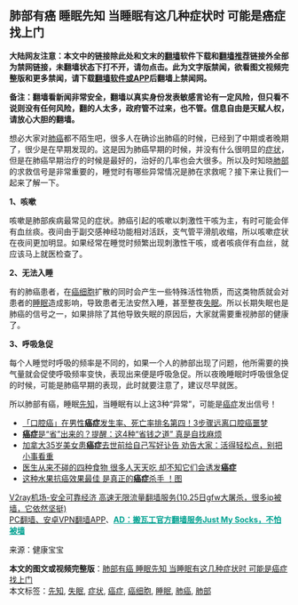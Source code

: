  <h2>肺部有癌 睡眠先知 当睡眠有这几种症状时 可能是癌症找上门</h2> <p class="notice"><b>大陆网友注意：本文中的链接除此处和文末的<a href="https://github.com/bannedbook/fanqiang" >翻墙</a>软件下载和<a href="https://github.com/killgcd/justmysocks/blob/master/README.md">翻墙推荐</a>链接外全部为禁网链接，未翻墙状态下打不开，请勿点击。此为文字版禁闻，欲看图文视频完整版和更多禁闻，请下载<a href="https://github.com/bannedbook/fanqiang">翻墙软件或APP</a>后翻墙上禁闻网。</p><p>备注：翻墙看新闻非常安全，翻墙以真实身份发表敏感言论有一定风险，但只看不说则没有任何风险，翻的人太多，政府管不过来，也不管。信息自由是天赋人权，请放心大胆的翻墙。</b></p>  <div class="entry"> <p>想必大家对<a href="https://www.bannedbook.org/bnews/tag/%e8%82%ba%e7%99%8c/" class="st_tag internal_tag" rel="tag" title="标签 肺癌 下的日志">肺癌</a>都不陌生吧，很多人在确诊出肺癌的时候，已经到了中期或者晚期了，很少是在早期发现的。这是因为肺癌早期的时候，并没有什么很明显的<a href="https://www.bannedbook.org/bnews/tag/%E7%97%87%E7%8A%B6/" class="st_tag internal_tag" rel="tag" title="标签 症状 下的日志">症状</a>，但是在肺癌早期治疗的时候是最好的，治好的几率也会大很多。所以及时知晓<a href="https://www.bannedbook.org/bnews/tag/%E8%82%BA%E9%83%A8/" class="st_tag internal_tag" rel="tag" title="标签 肺部 下的日志">肺部</a>的求救信号是非常重要的，睡觉时有哪些异常情况是肺在求救呢？接下来让我们一起来了解一下。</p> <p></p> <p><strong>1、咳嗽</strong></p> <p>咳嗽是肺部疾病最常见的症状。肺癌引起的咳嗽以刺激性干咳为主，有时可能会伴有血丝痰。夜间由于副交感神经功能相对活跃，支气管平滑肌收缩，所以咳嗽症状在夜间更加明显。如果经常在睡觉时频繁出现刺激性干咳，或者咳痰伴有血丝，就应该马上就医检查了。</p>  <p></p> <p><strong>2、无法入睡</strong></p> <p>有的肺癌患者，在<a href="https://www.bannedbook.org/bnews/tag/%e7%99%8c%e7%bb%86%e8%83%9e/" class="st_tag internal_tag" rel="tag" title="标签 癌细胞 下的日志">癌细胞</a>扩散的同时会产生一些特殊活性物质，而这类物质就会对患者的<a href="https://www.bannedbook.org/bnews/tag/%e7%9d%a1%e7%9c%a0/" class="st_tag internal_tag" rel="tag" title="标签 睡眠 下的日志">睡眠</a>造成影响，导致患者无法安然入睡，甚至整夜<a href="https://www.bannedbook.org/bnews/tag/%e5%a4%b1%e7%9c%a0/" class="st_tag internal_tag" rel="tag" title="标签 失眠 下的日志">失眠</a>。所以长期失眠也是肺癌的信号之一，如果排除了其他导致失眠的原因后，大家就需要重视肺部的健康了。</p> <p></p>  <p><strong>3、呼吸急促</strong></p> <p>每个人睡觉时呼吸的频率是不同的，如果一个人的肺部出现了问题，他所需要的换气量就会促使呼吸频率变快，表现出来便是呼吸急促。所以夜晚睡眠时呼吸很急促的时候，可能是肺癌早期的表现，此时就要注意了，建议尽早就医。</p> <p></p> <p>所以肺部有癌，睡眠<a href="https://www.bannedbook.org/bnews/tag/%e5%85%88%e7%9f%a5/" class="st_tag internal_tag" rel="tag" title="标签 先知 下的日志">先知</a>，当睡眠有以上这3种“异常”，可能是<a href="https://www.bannedbook.org/bnews/tag/%e7%99%8c%e7%97%87/" class="st_tag internal_tag" rel="tag" title="标签 癌症 下的日志">癌症</a>发出信号！</p>  <ul class='op-related-articles' title='相关阅读'> <li><a href='https://www.bannedbook.org/bnews/health/20201025/1419835.html' target='_blank'>「口腔癌」在男性<b>癌症</b>发生率、死亡率排名第四！3步骤远离口腔癌噩梦</a></li> <li><a href='https://www.bannedbook.org/bnews/health/20201025/1419832.html' target='_blank'><b>癌症</b>是“省”出来的？提醒：这4种“省钱之道” 真是自找麻烦</a></li> <li><a href='https://www.bannedbook.org/bnews/comments/20201025/1419719.html' target='_blank'>加拿大35岁美女患<b>癌症</b>去世前给自己写好讣告 劝告大家：活得轻松点，别把小事看重</a></li> <li><a href='https://www.bannedbook.org/bnews/health/20201024/1419366.html' target='_blank'>医生从来不碰的四种食物 很多人天天吃 却不知它们会诱发<b>癌症</b></a></li> <li><a href='https://www.bannedbook.org/bnews/health/20201023/1419003.html' target='_blank'>这种水果抗癌效果最佳 是真正的<b>癌症</b>杀手 ！图</a></li> </ul> <p class="texttj"> <a href="https://www.bannedbook.org/forum23/topic22702.html" target="_blank">V2ray机场-安全可靠经济 高速无限流量翻墙服务(10.25日gfw大屠杀，很多ip被墙，它依然坚挺)</a><br/> <a href="https://github.com/bannedbook/fanqiang/wiki/%E7%A6%81%E9%97%BB%E7%BD%91%E5%AE%89%E5%8D%93%E7%BF%BB%E5%A2%99%E6%96%B0%E9%97%BBAPP" target="_blank">PC翻墙、安卓VPN翻墙APP</a>、<span onclick="window.open('https://github.com/killgcd/justmysocks/blob/master/README.md')" style="font-weight:bold;color:#00A191;cursor:pointer;text-decoration:underline;outline:none">AD：搬瓦工官方翻墙服务Just My Socks，不怕被墙</span></p><p> 来源：健康宝宝 </p><a name='sharetosocial'></a>       <div><b>本文的图文或视频完整版</b>：<a href='https://www.bannedbook.org/bnews/lifebaike/20201026/1420243.html'>肺部有癌 睡眠先知 当睡眠有这几种症状时 可能是癌症找上门</a></div>  </div><!--END ENTRY--> <div class="postfooter"> <div>本文标签：<a href="https://www.bannedbook.org/bnews/tag/%e5%85%88%e7%9f%a5/" rel="tag">先知</a>, <a href="https://www.bannedbook.org/bnews/tag/%e5%a4%b1%e7%9c%a0/" rel="tag">失眠</a>, <a href="https://www.bannedbook.org/bnews/tag/%E7%97%87%E7%8A%B6/" rel="tag">症状</a>, <a href="https://www.bannedbook.org/bnews/tag/%e7%99%8c%e7%97%87/" rel="tag">癌症</a>, <a href="https://www.bannedbook.org/bnews/tag/%e7%99%8c%e7%bb%86%e8%83%9e/" rel="tag">癌细胞</a>, <a href="https://www.bannedbook.org/bnews/tag/%e7%9d%a1%e7%9c%a0/" rel="tag">睡眠</a>, <a href="https://www.bannedbook.org/bnews/tag/%e8%82%ba%e7%99%8c/" rel="tag">肺癌</a>, <a href="https://www.bannedbook.org/bnews/tag/%E8%82%BA%E9%83%A8/" rel="tag">肺部</a></div>  </div><!--END POSTFOOTER--> 